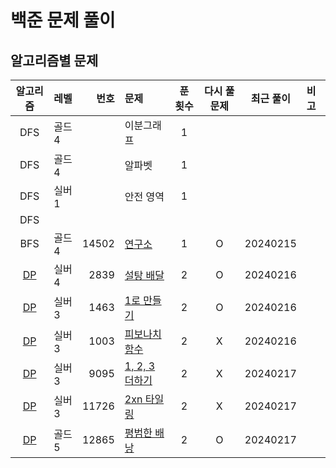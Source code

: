 # 백준 문제 풀이
## 알고리즘별 문제
|          알고리즘          | 레벨   |    번호 | 문제                                    | 푼 횟수 | 다시 풀 문제 |  최근 풀이   |  비고|
|:----------------------:|:-----|------:|:--------------------------------------|:----:|:-------:|:--------:|:---|
|          DFS           | 골드 4 |       | 이분그래프                                 |  1   |         |          |    |
|          DFS           | 골드 4 |       | 알파벳                                   |  1   |         |          |    |
|          DFS           | 실버 1 |       | 안전 영역                                 |  1   |         |          |    |
|          DFS           |      |       |                                       |      |         |          |    |
|          BFS           | 골드 4 | 14502 | [연구소](./bfs/연구소/연구소.md)               |  1   |    O    | 20240215 |    |
|    [DP](./dp/DP.md)    | 실버 4 |  2839 | [설탕 배달](./dp/설탕배달/설탕배달.md)            |  2   |    O    | 20240216 |    |
|    [DP](./dp/DP.md)    | 실버 3 |  1463 | [1로 만들기](./dp/_1로만들기/1로만들기.md)        |  2   |    O    | 20240216 |    |
|    [DP](./dp/DP.md)    | 실버 3 |  1003 | [피보나치함수](./dp/피보나치함수/피보나치함수.md)       |  2   |    X    | 20240216 |    |
|    [DP](./dp/DP.md)    | 실버 3 |  9095 | [1, 2, 3 더하기](./dp/_123더하기/123더하기.md) |  2   |    X    | 20240217 |    |
|    [DP](./dp/DP.md)    | 실버 3 | 11726 | [2xn 타일링](./dp/_2xn타일링/_2xn타일링.md)    |  2   |    X    | 20240217 |    |
|    [DP](./dp/DP.md)    | 골드 5 | 12865 | [평범한 배낭](./dp/평범한배낭/평범한배낭.md)         |  2   |    O    | 20240217 |    |
